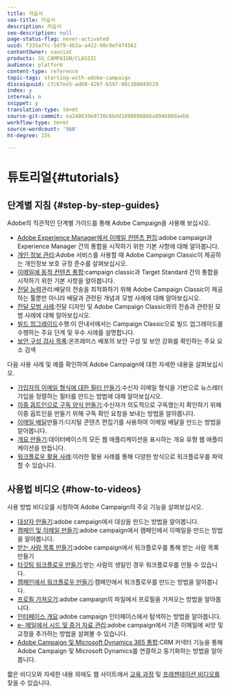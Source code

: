 ```yaml
---
title: 자습서
seo-title: 자습서
description: 자습서
seo-description: null
page-status-flag: never-activated
uuid: f335a7fc-5d79-4b3a-a422-98c9ef4f4562
contentOwner: sauviat
products: SG_CAMPAIGN/CLASSIC
audience: platform
content-type: reference
topic-tags: starting-with-adobe-campaign
discoiquuid: c7c67ee5-ad60-420f-b597-08c388049529
index: y
internal: n
snippet: y
translation-type: tm+mt
source-git-commit: ea248639e9730c6bdd1090098866a094b80daebb
workflow-type: tm+mt
source-wordcount: '560'
ht-degree: 15%

---
```



# 튜토리얼{#tutorials}

## 단계별 지침 {#step-by-step-guides}

Adobe의 직관적인 단계별 가이드를 통해 Adobe Campaign을 사용해 보십시오.

* [Adobe Experience Manager에서 이메일 컨텐츠 편집](https://helpx.adobe.com/campaign/kb/acc-aem.html):adobe campaign과 Experience Manager 간의 통합을 시작하기 위한 기본 사항에 대해 알아봅니다.
* [개인 정보 관리](https://helpx.adobe.com/kr/campaign/kb/acc-privacy.html):Adobe 서비스를 사용할 때 Adobe Campaign Classic이 제공하는 개인정보 보호 규정 준수를 살펴보십시오.
* [이메일에 동적 컨텐츠 통합](https://docs.adobe.com/content/help/en/campaign-classic/using/integrating-with-adobe-experience-cloud/adobe-target/inserting-a-dynamic-image.html):campaign classic과 Target Standard 간의 통합을 시작하기 위한 기본 사항을 알아봅니다.
* [전달 능력](../../delivery/using/deliverability-key-points.md)관리:배달의 전송을 최적화하기 위해 Adobe Campaign Classic이 제공하는 툴뿐만 아니라 배달과 관련된 개념과 모범 사례에 대해 알아보십시오.
* [전달 모범 사례](../../delivery/using/delivery-best-practices.md):전달 디자인 및 Adobe Campaign Classic와의 전송과 관련된 모범 사례에 대해 알아보십시오.
* [빌드 업그레이드](https://helpx.adobe.com/kr/campaign/kb/acc-build-upgrade.html)수행:이 안내서에서는 Campaign Classic으로 빌드 업그레이드를 수행하는 주요 단계 및 우수 사례를 설명합니다.
* [보안 구성 검사 목록](https://helpx.adobe.com/kr/campaign/kb/acc-security.html):온프레미스 배포의 보안 구성 및 보안 강화를 확인하는 주요 요소 검색

다음 사용 사례 및 예를 확인하여 Adobe Campaign에 대한 자세한 내용을 살펴보십시오.

* [가입자의 이메일 형식에 대한 필터 만들기](../../platform/using/use-case.md#creating-a-filter-on-the-email-format-of-subscribers):수신자 이메일 형식을 기반으로 뉴스레터 가입을 정렬하는 필터를 만드는 방법에 대해 알아보십시오.
* [이중 옵트인으로 구독 양식 만들기](../../web/using/use-cases--web-forms.md#create-a-subscription--form-with-double-opt-in):수신자가 의도적으로 구독했는지 확인하기 위해 이중 옵트인을 만들기 위해 구독 확인 요청을 보내는 방법을 알아봅니다.
* [이메일 배달](../../web/using/use-case--creating-an-email-delivery.md)만들기:디지털 콘텐츠 편집기를 사용하여 이메일 배달을 만드는 방법을 알아봅니다.
* [개요 만들기](../../web/using/use-cases--creating-overviews.md):데이터베이스의 모든 웹 애플리케이션을 표시하는 개요 유형 웹 애플리케이션을 만듭니다.
* [워크플로우 활용 사례](../../workflow/using/about-workflow-use-cases.md):이러한 활용 사례를 통해 다양한 방식으로 워크플로우를 파악할 수 있습니다.

## 사용법 비디오 {#how-to-videos}

사용 방법 비디오를 시청하여 Adobe Campaign의 주요 기능을 살펴보십시오.

* [대상자 만들기](https://docs.adobe.com/content/help/ko-KR/campaign-classic-learn/tutorials/getting-started/creating-a-list-of-recipients.html):adobe campaign에서 대상을 만드는 방법을 알아봅니다.
* [캠페인 및 이메일 만들기](https://docs.adobe.com/content/help/ko-KR/campaign-classic-learn/tutorials/getting-started/creating-a-campaign-and-an-email.html):adobe campaign에서 캠페인에서 이메일을 만드는 방법을 알아봅니다.
* [받는 사람 목록 만들기](https://docs.adobe.com/content/help/ko-KR/campaign-classic-learn/tutorials/getting-started/creating-a-list-of-recipients.html):adobe campaign에서 워크플로우를 통해 받는 사람 목록 만들기
* [타깃팅 워크플로우 만들기](https://docs.adobe.com/content/help/en/campaign-learn/campaign-classic-tutorials/getting-started/creating-a-targeting-workflow.html):받는 사람의 생일인 경우 워크플로우를 만들 수 있습니다.
* [캠페인에서 워크플로우 만들기](https://docs.adobe.com/content/help/ko-KR/campaign-classic-learn/tutorials/getting-started/creating-a-workflow.html):캠페인에서 워크플로우를 만드는 방법을 알아봅니다.
* [프로필 가져오기](https://docs.adobe.com/content/help/ko-KR/campaign-classic-learn/tutorials/getting-started/importing-profiles.html):adobe campaign의 파일에서 프로필을 가져오는 방법을 알아봅니다.
* [인터페이스 개요](https://docs.adobe.com/content/help/en/campaign-learn/campaign-classic-tutorials/getting-started/interface-overview.html):adobe campaign 인터페이스에서 탐색하는 방법을 알아봅니다.
* [e- 메일에서 시드 및 증거 자료 관리](https://docs.adobe.com/content/help/ko-KR/campaign-classic-learn/tutorials/getting-started/managing-seed-and-proofs.html):adobe campaign에서 기존 이메일에 씨앗 및 교정을 추가하는 방법을 살펴볼 수 있습니다.
* [Adobe Campaign 및 Microsoft Dynamics 365 통합](https://docs.adobe.com/content/help/en/campaign-learn/campaign-classic-tutorials/integrating/dynamics365-integration.html):CRM 커넥터 기능을 통해 Adobe Campaign 및 Microsoft Dynamics를 연결하고 동기화하는 방법을 알아봅니다.

짧은 비디오와 자세한 내용 외에도 웹 사이트에서 [교육 과정](https://learning.adobe.com/catalog.html) 및 [프레젠테이션 비디오를](https://www.adobe.com/training/video.html) 찾을 수 있습니다.
